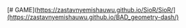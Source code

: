 
[# GAME](https://zastavnyemishauwu.github.io/SioR/SioR/](https://zastavnyemishauwu.github.io/BAD_geometry-dash/)
